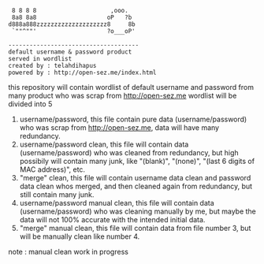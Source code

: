      8 8 8 8                     ,ooo.
     8a8 8a8                    oP   ?b
    d888a888zzzzzzzzzzzzzzzzzzzz8     8b
     `""^""'                    ?o___oP'

    -------------------------------------
    default username & password product
    served in wordlist
    created by : telahdihapus
    powered by : http://open-sez.me/index.html


this repository will contain wordlist of default username and password from many product who was scrap from http://open-sez.me
wordlist will be divided into 5
1. username/password, this file contain pure data (username/password) who was scrap from http://open-sez.me, data will have many redundancy.
2. username/password clean, this file will contain data (username/password) who was cleaned from redundancy, but high possibily will contain many junk, like "(blank)", "(none)", "(last 6 digits of MAC address)", etc.
3. "merge" clean, this file will contain username data clean and password data clean whos merged, and then cleaned again from redundancy, but still contain many junk.
4. username/password manual clean, this file will contain data (username/password) who was cleaning manually by me, but maybe the data will not 100% accurate with the intended initial data.
5. "merge" manual clean, this file will contain data from file number 3, but will be manually clean like number 4.

note : manual clean work in progress
